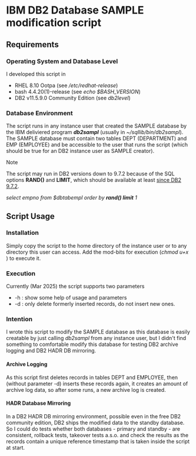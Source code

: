 # IBM DB2 Database SAMPLE modification script
## Requirements
### Operating System and Database Level
I developed this script in 
 - RHEL 8.10 Ootpa    (see _/etc/redhat-release_)
 - bash 4.4.20(1)-release  (see _echo $BASH_VERSION_)
 - DB2 v11.5.9.0 Community Edition  (see _db2level_)

### Database Environment
The script runs in any instance user that created the SAMPLE database by the IBM deliviered program ___db2sampl___ (usually in _~/sqllib/bin/db2sampl_). The SAMPLE database must contain two tables DEPT (DEPARTMENT) and EMP (EMPLOYEE) and be accessible to the user that runs the script (which should be true for an DB2 instance user as SAMPLE creator).

>[!NOTE]
>The script may run in DB2 versions down to 9.7.2 because of the SQL options __RAND()__ and __LIMIT__, which should be available at least [since DB2 9.7.2](https://programmingzen.com/enabling-limit-and-offset-in-db2-9-7-2/ "Enabling LIMIT and OFFSET in DB2 9.7.2").
>
> _select empno from $dbtabempl order by __rand() limit__ 1_


## Script Usage
### Installation
Simply copy the script to the home directory of the instance user or to any directory this user can access.
Add the mod-bits for execution (_chmod u+x <scriptname>_) to execute it.
### Execution
Currently (Mar 2025) the script supports two parameters
- -h : show some help of usage and parameters
- -d : only delete formerly inserted records, do not insert new ones.

### Intention
I wrote this script to modify the SAMPLE database as this database is easily creatable by just calling _db2sampl_ from any instance user, but I didn't find something to comfortable modify this database for testing DB2 archive logging and DB2 HADR DB mirroring.

#### Archive Logging
As this script first deletes records in tables DEPT and EMPLOYEE, then (without parameter -d) inserts these records again, it creates an amount of archive log data, so after some runs, a new archive log is created.

#### HADR Database Mirroring
In a DB2 HADR DB mirroring environment, possible even in the free DB2 community edition, DB2 ships the modified data to the standby database. So I could do tests whether both databases - primary and standby - are consistent, rollback tests, takeover tests a.s.o. and check the results as the records contain a unique reference timestamp that is taken inside the script at start.
